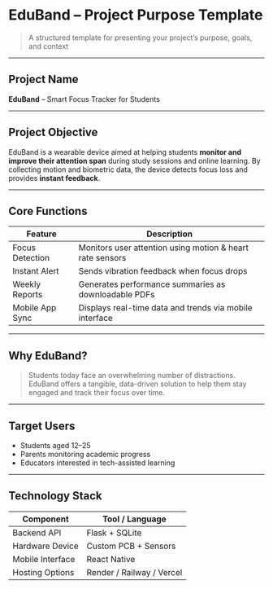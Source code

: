 #  EduBand – Project Purpose Template

> A structured template for presenting your project’s purpose, goals, and context

---

##  **Project Name**
**EduBand** – Smart Focus Tracker for Students

---

##  **Project Objective**
EduBand is a wearable device aimed at helping students **monitor and improve their attention span** during study sessions and online learning. By collecting motion and biometric data, the device detects focus loss and provides **instant feedback**.

---

##  **Core Functions**
| Feature                           | Description                                                                 |
|-----------------------------------|-----------------------------------------------------------------------------|
|  Focus Detection                | Monitors user attention using motion & heart rate sensors                   |
|  Instant Alert                  | Sends vibration feedback when focus drops                                   |
|  Weekly Reports                 | Generates performance summaries as downloadable PDFs                        |
|  Mobile App Sync                | Displays real-time data and trends via mobile interface                     |

---

##  **Why EduBand?**
> Students today face an overwhelming number of distractions. EduBand offers a tangible, data-driven solution to help them stay engaged and track their focus over time.

---

##  **Target Users**
- Students aged 12–25  
- Parents monitoring academic progress  
- Educators interested in tech-assisted learning

---

##  **Technology Stack**
| Component        | Tool / Language        |
|------------------|------------------------|
| Backend API      | Flask + SQLite         |
| Hardware Device  | Custom PCB + Sensors   |
| Mobile Interface | React Native           |
| Hosting Options  | Render / Railway / Vercel |

